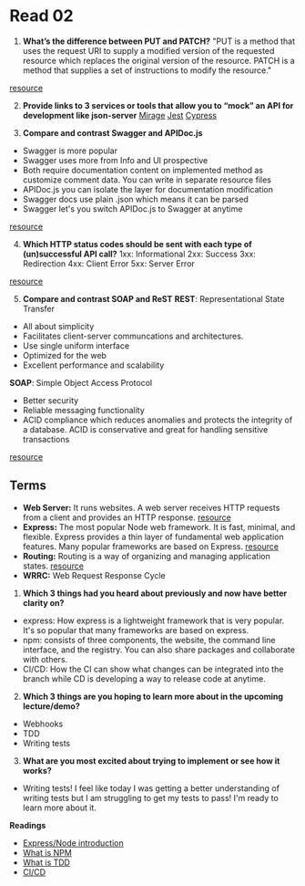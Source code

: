 # Read 02

1. **What’s the difference between PUT and PATCH?** "PUT is a method that uses the request URI to supply a modified version of the requested resource which replaces the original version of the resource. PATCH is a method that supplies a set of instructions to modify the resource."

[resource](https://en.wikipedia.org/wiki/Patch_verb#:~:text=The%20main%20difference%20between%20the,instructions%20to%20modify%20the%20resource.)

2. **Provide links to 3 services or tools that allow you to “mock” an API for development like json-server**
[Mirage](https://miragejs.com/)
[Jest](https://jestjs.io/)
[Cypress](https://www.cypress.io/)

3. **Compare and contrast Swagger and APIDoc.js**
- Swagger is more popular
- Swagger uses more from Info and UI prospective
- Both require documentation content on implemented method as customize comment data. You can write in separate resource files
- APIDoc.js you can isolate the layer for documentation modification
- Swagger docs use plain .json which means it can be parsed
- Swagger let's you switch APIDoc.js to Swagger at anytime

[resource](https://www.asptricks.net/2019/04/apidoc-vs-swagger-for-node-app.html)

4. **Which HTTP status codes should be sent with each type of (un)successful API call?**
1xx: Informational
2xx: Success
3xx: Redirection
4xx: Client Error
5xx: Server Error

[resource](https://www.restapitutorial.com/httpstatuscodes.html)

5. **Compare and contrast SOAP and ReST**
**REST**: Representational State Transfer
- All about simplicity
- Facilitates client-server communcations and architectures.
- Use single uniform interface
- Optimized for the web
- Excellent performance and scalability

**SOAP**: Simple Object Access Protocol
- Better security
- Reliable messaging functionality
- ACID compliance which reduces anomalies and protects the integrity of a database. ACID is conservative and great for handling sensitive transactions

[resource](https://www.upwork.com/resources/soap-vs-rest-a-look-at-two-different-api-styles?utm_source=google&utm_medium=cpc&utm_campaign={campaign}&utm_content=111050689163&utm_term=&vt_cmp={campaign}&vt_adg=111050689163&vt_src=google&vt_kw=&vt_device=c&utm_source=google&utm_campaign={campaign}&utm_medium=paidsearch&gclid=Cj0KCQjw9_mDBhCGARIsAN3PaFO4uSBNgktxck4ufdeqof0Y1Q_1xw3g7VlFAO_xVGqrI4W2qCSOmDUaAvb9EALw_wcB)

## Terms
- **Web Server:** It runs websites. A web server receives HTTP requests from a client and provides an HTTP response. [resource](https://www.digitalocean.com/community/tutorials/how-to-create-a-web-server-in-node-js-with-the-http-module#:~:text=A%20web%20server%20receives%20HTTP,or%20JSON%20from%20an%20API.&text=js%20allows%20developers%20to%20use,to%20write%20front%2Dend%20code.)
- **Express:** The most popular Node web framework. It is fast, minimal, and flexible. Express provides a thin layer of fundamental web application features. Many popular frameworks are based on Express. [resource](https://expressjs.com/)
- **Routing:** Routing is a way of organizing and managing application states. [resource](https://stackoverflow.com/questions/10075507/what-does-javascript-routing-buy-you#:~:text=Routing%20is%20a%20way%20of,%2D%2Dwhile%20maintaining%20application%20persistence.)
- **WRRC:** Web Request Response Cycle

1. **Which 3 things had you heard about previously and now have better clarity on?**
- express: How express is a lightweight framework that is very popular. It's so popular that many frameworks are based on express.
- npm: consists of three components, the website, the command line interface, and the registry. You can also share packages and collaborate with others.
- CI/CD: How the CI can show what changes can be integrated into the branch while CD is developing a way to release code at anytime.

2. **Which 3 things are you hoping to learn more about in the upcoming lecture/demo?**
- Webhooks
- TDD
- Writing tests

3. **What are you most excited about trying to implement or see how it works?**
- Writing tests! I feel like today I was getting a better understanding of writing tests but I am struggling to get my tests to pass! I'm ready to learn more about it.

**Readings**
- [Express/Node introduction](https://developer.mozilla.org/en-US/docs/Learn/Server-side/Express_Nodejs/Introduction)
- [What is NPM](https://docs.npmjs.com/about-npm)
- [What is TDD](https://www.agilealliance.org/glossary/tdd/#q=~(infinite~false~filters~(postType~(~'page~'post~'aa_book~'aa_event_session~'aa_experience_report~'aa_glossary~'aa_research_paper~'aa_video)~tags~(~'tdd))~searchTerm~'~sort~false~sortDirection~'asc~page~1))
- [CI/CD](https://www.youtube.com/watch?v=xSv_m3KhUO8)
